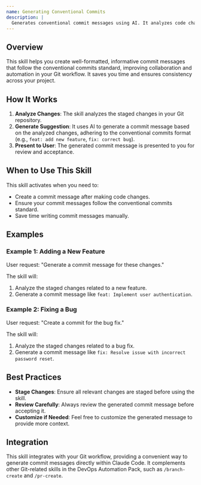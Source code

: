 ```yaml
---
name: Generating Conventional Commits
description: |
  Generates conventional commit messages using AI. It analyzes code changes and suggests a commit message adhering to the conventional commits specification. Use this skill when you need help writing clear, standardized commit messages, especially after making code changes and preparing to commit. Trigger with terms like "create commit", "generate commit message", or "write commit".
---
```


## Overview

This skill helps you create well-formatted, informative commit messages that follow the conventional commits standard, improving collaboration and automation in your Git workflow. It saves you time and ensures consistency across your project.

## How It Works

1. **Analyze Changes**: The skill analyzes the staged changes in your Git repository.
2. **Generate Suggestion**: It uses AI to generate a commit message based on the analyzed changes, adhering to the conventional commits format (e.g., `feat: add new feature`, `fix: correct bug`).
3. **Present to User**: The generated commit message is presented to you for review and acceptance.

## When to Use This Skill

This skill activates when you need to:
- Create a commit message after making code changes.
- Ensure your commit messages follow the conventional commits standard.
- Save time writing commit messages manually.

## Examples

### Example 1: Adding a New Feature

User request: "Generate a commit message for these changes."

The skill will:
1. Analyze the staged changes related to a new feature.
2. Generate a commit message like `feat: Implement user authentication`.

### Example 2: Fixing a Bug

User request: "Create a commit for the bug fix."

The skill will:
1. Analyze the staged changes related to a bug fix.
2. Generate a commit message like `fix: Resolve issue with incorrect password reset`.

## Best Practices

- **Stage Changes**: Ensure all relevant changes are staged before using the skill.
- **Review Carefully**: Always review the generated commit message before accepting it.
- **Customize if Needed**: Feel free to customize the generated message to provide more context.

## Integration

This skill integrates with your Git workflow, providing a convenient way to generate commit messages directly within Claude Code. It complements other Git-related skills in the DevOps Automation Pack, such as `/branch-create` and `/pr-create`.